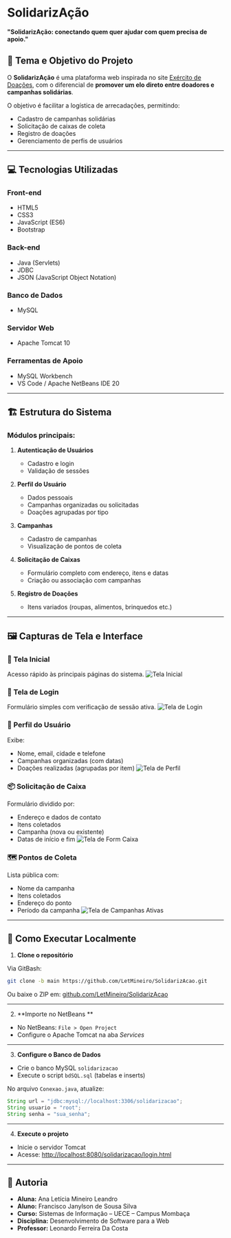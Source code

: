 
# SolidarizAção

**"SolidarizAção: conectando quem quer ajudar com quem precisa de apoio."**

## 🧩 Tema e Objetivo do Projeto

O **SolidarizAção** é uma plataforma web inspirada no site [Exército de Doações](https://www.exercitodoacoes.org.br/), com o diferencial de **promover um elo direto entre doadores e campanhas solidárias**.

O objetivo é facilitar a logística de arrecadações, permitindo:

- Cadastro de campanhas solidárias
- Solicitação de caixas de coleta
- Registro de doações
- Gerenciamento de perfis de usuários

---

## 💻 Tecnologias Utilizadas

### Front-end
- HTML5
- CSS3
- JavaScript (ES6)
- Bootstrap

### Back-end
- Java (Servlets)
- JDBC
- JSON (JavaScript Object Notation)

### Banco de Dados
- MySQL

### Servidor Web
- Apache Tomcat 10

### Ferramentas de Apoio
- MySQL Workbench
- VS Code / Apache NetBeans IDE 20

---

## 🏗️ Estrutura do Sistema

### Módulos principais:

1. **Autenticação de Usuários**
   - Cadastro e login
   - Validação de sessões

2. **Perfil do Usuário**
   - Dados pessoais
   - Campanhas organizadas ou solicitadas
   - Doações agrupadas por tipo

3. **Campanhas**
   - Cadastro de campanhas
   - Visualização de pontos de coleta

4. **Solicitação de Caixas**
   - Formulário completo com endereço, itens e datas
   - Criação ou associação com campanhas

5. **Registro de Doações**
   - Itens variados (roupas, alimentos, brinquedos etc.)

---

## 🖼️ Capturas de Tela e Interface

### 📌 Tela Inicial
Acesso rápido às principais páginas do sistema.
![Tela Inicial](imgsREADME/inicial.png)

### 🔐 Tela de Login
Formulário simples com verificação de sessão ativa.
![Tela de Login](imgsREADME/login.png)

### 👤 Perfil do Usuário
Exibe:
- Nome, email, cidade e telefone
- Campanhas organizadas (com datas)
- Doações realizadas (agrupadas por item)
![Tela de Perfil](imgsREADME/perfil.png)

### 📦 Solicitação de Caixa
Formulário dividido por:
- Endereço e dados de contato
- Itens coletados
- Campanha (nova ou existente)
- Datas de início e fim
![Tela de Form Caixa](imgsREADME/formcaixa.png)

### 🗺️ Pontos de Coleta
Lista pública com:
- Nome da campanha
- Itens coletados
- Endereço do ponto
- Período da campanha
![Tela de Campanhas Ativas](imgsREADME/pontosdecoleta.png)

---

## 🚀 Como Executar Localmente

1. **Clone o repositório**

Via GitBash:

```bash
git clone -b main https://github.com/LetMineiro/SolidarizAcao.git
```

Ou baixe o ZIP em: [github.com/LetMineiro/SolidarizAcao](https://github.com/LetMineiro/SolidarizAcao)

---

2. **Importe no NetBeans **

- No NetBeans: `File > Open Project`
- Configure o Apache Tomcat na aba *Services*

---

3. **Configure o Banco de Dados**

- Crie o banco MySQL `solidarizacao`
- Execute o script `bdSQL.sql` (tabelas e inserts)

No arquivo `Conexao.java`, atualize:

```java
String url = "jdbc:mysql://localhost:3306/solidarizacao";
String usuario = "root";
String senha = "sua_senha";
```

---

4. **Execute o projeto**

- Inicie o servidor Tomcat
- Acesse: [http://localhost:8080/solidarizacao/login.html](http://localhost:8080/solidarizacao/login.html)

---

## 📎 Autoria

- **Aluna:** Ana Letícia Mineiro Leandro  
- **Aluno:** Francisco Janylson de Sousa Silva  
- **Curso:** Sistemas de Informação – UECE – Campus Mombaça  
- **Disciplina:** Desenvolvimento de Software para a Web  
- **Professor:** Leonardo Ferreira Da Costa
